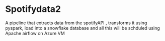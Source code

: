 # Spotifydata2
 A  pipeline that extracts data from the spotifyAPI , transforms it using pyspark, load into a snowflake database and all this will be schduled using Apache airflow on  Azure VM
